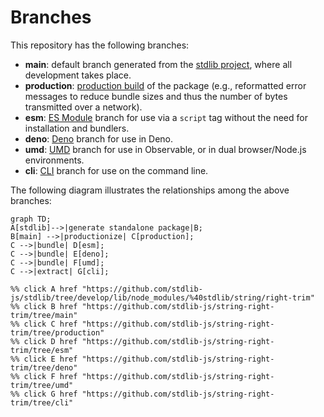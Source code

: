 <!--

@license Apache-2.0

Copyright (c) 2023 The Stdlib Authors.

Licensed under the Apache License, Version 2.0 (the "License");
you may not use this file except in compliance with the License.
You may obtain a copy of the License at

    http://www.apache.org/licenses/LICENSE-2.0

Unless required by applicable law or agreed to in writing, software
distributed under the License is distributed on an "AS IS" BASIS,
WITHOUT WARRANTIES OR CONDITIONS OF ANY KIND, either express or implied.
See the License for the specific language governing permissions and
limitations under the License.

-->

# Branches

This repository has the following branches:

-   **main**: default branch generated from the [stdlib project][stdlib-url], where all development takes place.
-   **production**: [production build][production-url] of the package (e.g., reformatted error messages to reduce bundle sizes and thus the number of bytes transmitted over a network).
-   **esm**: [ES Module][esm-url] branch for use via a `script` tag without the need for installation and bundlers.
-   **deno**: [Deno][deno-url] branch for use in Deno.
-   **umd**: [UMD][umd-url] branch for use in Observable, or in dual browser/Node.js environments.
-   **cli**: [CLI][cli-url] branch for use on the command line.

The following diagram illustrates the relationships among the above branches:

```mermaid
graph TD;
A[stdlib]-->|generate standalone package|B;
B[main] -->|productionize| C[production];
C -->|bundle| D[esm];
C -->|bundle| E[deno];
C -->|bundle| F[umd];
C -->|extract| G[cli];

%% click A href "https://github.com/stdlib-js/stdlib/tree/develop/lib/node_modules/%40stdlib/string/right-trim"
%% click B href "https://github.com/stdlib-js/string-right-trim/tree/main"
%% click C href "https://github.com/stdlib-js/string-right-trim/tree/production"
%% click D href "https://github.com/stdlib-js/string-right-trim/tree/esm"
%% click E href "https://github.com/stdlib-js/string-right-trim/tree/deno"
%% click F href "https://github.com/stdlib-js/string-right-trim/tree/umd"
%% click G href "https://github.com/stdlib-js/string-right-trim/tree/cli"
```

[stdlib-url]: https://github.com/stdlib-js/stdlib/tree/develop/lib/node_modules/%40stdlib/string/right-trim
[production-url]: https://github.com/stdlib-js/string-right-trim/tree/production
[deno-url]: https://github.com/stdlib-js/string-right-trim/tree/deno
[umd-url]: https://github.com/stdlib-js/string-right-trim/tree/umd
[esm-url]: https://github.com/stdlib-js/string-right-trim/tree/esm
[cli-url]: https://github.com/stdlib-js/string-right-trim/tree/cli